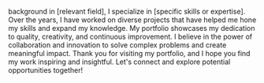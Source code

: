 background in [relevant field], I specialize in [specific skills or expertise]. Over the years, I have worked on diverse projects that have helped me hone my skills and expand my knowledge. My portfolio
showcases my dedication to quality, creativity, and continuous improvement. I believe in the power of collaboration and innovation to solve complex problems and create meaningful impact. Thank you
for visiting my portfolio, and I hope you find my work inspiring and insightful. Let's connect and explore potential opportunities together!
